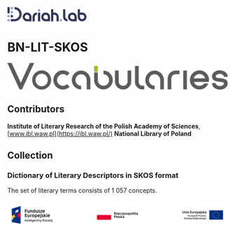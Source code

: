![alt text](https://github.com/CHC-Computations/Harmonize/blob/main/logo-1.png?raw=true)
# BN-LIT-SKOS 
![alt text](https://github.com/CHC-Computations/BN-LIT-SKOS/blob/main/vocabs1.png?raw=true)
## Contributors

**Institute of Literary Research of the Polish Academy of Sciences**, [www.ibl.waw.pl](https://ibl.waw.pl/)
**National Library of Poland**

## Collection

### Dictionary of Literary Descriptors in SKOS format

The set of literary terms consists of 1 057 concepts.

![alt_text](https://github.com/CHC-Computations/Harmonize/blob/main/Zrzut%20ekranu%202022-12-19%20o%2017.48.49.png?raw=true)
